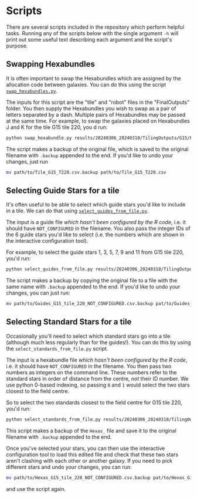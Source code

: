 # Scripts

There are several scripts included in the repository which perform helpful tasks. Running any of the scripts below with the single argument `-h` will print out some useful text describing each argument and the script's purpose.

## Swapping Hexabundles

It is often important to swap the Hexabundles which are assigned by the allocation code between galaxies. You can do this using the script [`swap_hexabundles.py`](https://github.com/samvaughan/hector-observing/blob/main/swap_hexabundle.py).

The inputs for this script are the "tile" and "robot" files in the "FinalOutputs" folder. You then supply the Hexabundles you wish to swap as a pair of letters separated by a dash. Multiple pairs of Hexabundles may be passed at the same time. For example, to swap the galaxies placed on Hexabundles J and K for the tile G15 tile 220, you
d run:

```bash
python swap_hexabundle.py results/20240306_20240318/TilingOutputs/G15/FinalOutputs/Tile_G15_T220.csv results/20240306_20240318/TilingOutputs/G15/FinalOutputs/Robot_G15_T220.csv J-K
```

The script makes a backup of the original file, which is saved to the original filename with `.backup` appended to the end. If you'd like to undo your changes, just run 

```bash
mv path/to/Tile_G15_T220.csv.backup path/to/Tile_G15_T220.csv
```

## Selecting Guide Stars for a tile

It's often useful to be able to select which guide stars you'd like to include in a tile. We can do that using [`select_guides_from_file.py`](https://github.com/samvaughan/hector-observing/blob/main/select_guides_from_file.py).

The input is a guide file _which hasn't been configured by the R code_, i.e. it should have `NOT_CONFIGURED` in the filename. You also pass the integer IDs of the 6 guide stars you'd like to select (i.e. the numbers which are shown in the interactive configuration tool).

For example, to select the guide stars 1, 3, 5, 7, 9 and 11 from G15 tile 220, you'd run:

```bash
python select_guides_from_file.py results/20240306_20240318/TilingOutputs/G15/Configuration/Guides_G15_tile_220_NOT_CONFIGURED.csv 1 3 5 7 9 11
```

The script makes a backup by copying the original file to a file with the same name with `.backup` appended to the end. If you'd like to undo your changes, you can just run:

```bash
mv path/to/Guides_G15_tile_220_NOT_CONFIGURED.csv.backup pat/to/Guides_G15_tile_220_NOT_CONFIGURED.csv
```

## Selecting Standard Stars for a tile

Occasionally you'll need to select which standard stars go into a tile (although much less regularly than for the guides!). You can do this by using the `select_standards_from_file.py` script.

The input is a hexabundle file _which hasn't been configured by the R code_, i.e. it should have `NOT_CONFIGURED` in the filename. You then pass two numbers as integers on the command line. These numbers refer to the standard stars in order of distance from the centre, _not_ their ID number. We use python 0-based indexing, so passing `0` and `1` would select the two stars closest to the field centre.

So to select the two standards closest to the field centre for G15 tile 220, you'd run:

```bash
python select_standards_from_file.py results/20240306_20240318/TilingOutputs/G15/Configuration/Hexas_G15_tile_220_NOT_CONFIGURED.csv 0 1
```

This script makes a backup of the `Hexas_` file and save it to the original filename with `.backup` appended to the end.

Once you've selected your stars, you can then use the interactive configuration tool to load this edited file and check that these two stars aren't clashing with each other or another galaxy. If you need to pick different stars and undo your changes, you can run:

```bash
mv path/to/Hexas_G15_tile_220_NOT_CONFIGURED.csv.backup pat/to/Hexas_G15_tile_220_NOT_CONFIGURED.csv
```

and use the script again.